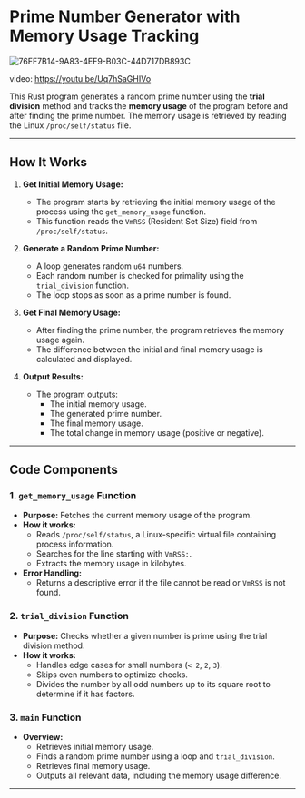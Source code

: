 # Prime Number Generator with Memory Usage Tracking

![76FF7B14-9A83-4EF9-B03C-44D717DB893C](https://github.com/user-attachments/assets/cd5edfb1-c90e-46ce-bfff-323be535531b)

video: https://youtu.be/Uq7hSaGHIVo

This Rust program generates a random prime number using the **trial division** method and tracks the **memory usage** of the program before and after finding the prime number. The memory usage is retrieved by reading the Linux `/proc/self/status` file.

---

## How It Works

1. **Get Initial Memory Usage:**
   - The program starts by retrieving the initial memory usage of the process using the `get_memory_usage` function.
   - This function reads the `VmRSS` (Resident Set Size) field from `/proc/self/status`.

2. **Generate a Random Prime Number:**
   - A loop generates random `u64` numbers.
   - Each random number is checked for primality using the `trial_division` function.
   - The loop stops as soon as a prime number is found.

3. **Get Final Memory Usage:**
   - After finding the prime number, the program retrieves the memory usage again.
   - The difference between the initial and final memory usage is calculated and displayed.

4. **Output Results:**
   - The program outputs:
     - The initial memory usage.
     - The generated prime number.
     - The final memory usage.
     - The total change in memory usage (positive or negative).

---

## Code Components

### 1. `get_memory_usage` Function
- **Purpose:** Fetches the current memory usage of the program.
- **How it works:**
  - Reads `/proc/self/status`, a Linux-specific virtual file containing process information.
  - Searches for the line starting with `VmRSS:`.
  - Extracts the memory usage in kilobytes.
- **Error Handling:**
  - Returns a descriptive error if the file cannot be read or `VmRSS` is not found.

### 2. `trial_division` Function
- **Purpose:** Checks whether a given number is prime using the trial division method.
- **How it works:**
  - Handles edge cases for small numbers (`< 2`, `2`, `3`).
  - Skips even numbers to optimize checks.
  - Divides the number by all odd numbers up to its square root to determine if it has factors.

### 3. `main` Function
- **Overview:**
  - Retrieves initial memory usage.
  - Finds a random prime number using a loop and `trial_division`.
  - Retrieves final memory usage.
  - Outputs all relevant data, including the memory usage difference.

---
